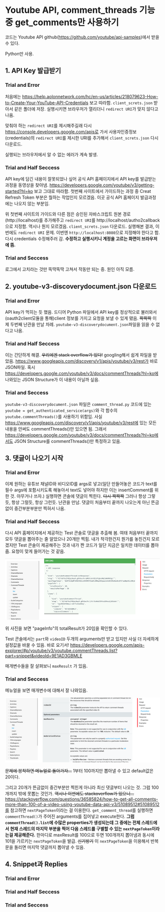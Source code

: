 # Youtube API, comment_threads 기능 중 get_comments만 사용하기

코드는 Youtube API github(https://github.com/youtube/api-samples)에서 받을 수 있다.

Python만 사용.

## 1. API Key 발급받기

### Trial and Error

처음에는 https://help.aolonnetwork.com/hc/en-us/articles/218079623-How-to-Create-Your-YouTube-API-Credentials 보고 따라함. `client_screts.json` 받아서 같은 폴더에 저장. 실행시키면 브라우저가 열리더니 `redirect URI`가 맞지 않다고 나옴. 

맞춰야 하는 `redirect URI`를 제시해주길래 다시 https://console.developers.google.com/apis로 가서 사용자인증정보(credentials)의 `redirect URI`를 제시한 URI를 추가해서 `client_screts.json` 다시 다운로드. 

실행되는 브라우저에서 알 수 없는 에러가 계속 발생.

### Trial and Half Seccess

API key에 담긴 내용이 잘못되었나 싶어 공식 API 홈페이지에서 API key를 발급받는 과정을 동영상을 찾아냄. https://developers.google.com/youtube/v3/getting-started?hl=ko 보고 그대로 따라함. 첫번째 사이트에서 가이드하는 과정 중 Creat Refresh Token 부분은 뭘하는 작업인지 모르겠음. 이곳 공식 API 홈페이지 발급과정에는 나오지 않는 부분임. 

위 첫번째 사이트의 가이드와 다른 점은 승인된 자바스크립트 원본 경로(http://localhost)를 추가해주고 `redirect URI`를 http://localhost/autho2callback으로 지정함. 역시나 뭔지 모르겠음. `client_screts.json` 다운로드. 실행해본 결과, 이번에도 `redirect URI` 문제. 이번엔 `http://localhost:8080`으로 지정해야 한다고 함. 다시 credentials 수정해주러 감. **수정하고 실행시키니 계정을 고르는 화면이 브라우저에 뜸.**

### Trial and Seccess

로그에서 고치라는 것만 뚝딱뚝딱 고쳐서 작동만 되는 중. 원인 아직 모름.

## 2. youtube-v3-discoverydocument.json 다운로드

### Trial and Error

API key가 먹히는 듯 했음. 드디어 Python 파일에서 API key를 정상적으로 불러와서 (oauth2client모듈을 통해)client 정보를 가지고 요청을 보낼 수 있게 됐음. ~~짝짝짝~~ 이제 두번째 난관을 만날 차례. `youtube-v3-discoverydocument.json`파일을 읽을 수 없다고 나옴.

### Trial and Half Seccess

이는 간단하게 해결. ~~우리에겐 stack overflow가 있다!~~ googling해서 쉽게 파일을 받았음. https://www.googleapis.com/discovery/v1/apis/youtube/v3/rest가 바로 JSON파일. 혹시 https://developers.google.com/youtube/v3/docs/commentThreads?hl=ko에 나와있는 JSON Structure가 이 내용이 아닐까 싶음.

### Trial and Seccess

`youtube-v3-discoverydocument.json` 파일은 `comment_thread.py` 코드에 있는 `youtube = get_authenticated_service(args)`와 각 함수의 `youtube.commentThreads()`를 사용하기 위함임. 사실 https://www.googleapis.com/discovery/v1/apis/youtube/v3/rest에 있는 모든 내용을 안써도 commentThreads()만 있으면 됨. 그래서 https://developers.google.com/youtube/v3/docs/commentThreads?hl=ko에서도 JSON Structure를 commentThreads()만 특정하고 있음.



## 3. 댓글이 나오기 시작

### Trial and Error

이제 원하는 유튜브 채널ID와 비디오ID를 args로 넣고(일단 만들어놓은 코드가 text를 필수 args에 포함시키도록 해놓아서 text도 넣어야 하지만 이는 insertComment를 위한 것. 아무거나 쓰자.) 실행하면 콘솔에 댓글이 찍힌다. ~~다시 짝짝짝~~ 그러나 항상 그렇듯, 항상 그럴듯, 항상 그런듯. 난관을 만남. 댓글이 처음부터 끝까지 나오는게 아닌 뜬금없이 중간부분부분만 찍혀서 나옴.

### Trial and Half Seccess

다시 API 홈페이지에서 제공하는 Test 콘솔로 댓글을 추출해 봄. 여태 처음부터 끝까지 모두 댓글을 뽑아주는 줄 알았으나 20개만 찍힘. 내가 착각한건지 뭔가를 놓친건지 모르겠지만 Test 콘솔이 제공해주는 것과 내가 짠 코드가 일단 지금은 일치한 데이터를 뽑아줌. 요청이 맞게 들어가는 것 같음. 

![totalResult](totalResult.png)

위 사진을 보면 "pageInfo"의 totalResult가 20임을 확인할 수 있다.

Test 콘솔에서는 `part`와 `videoID` 두개의 arguments만 받고 있지만 사실 더 자세하게 설정값을 바꿀 수 있음. 바로 요기서! https://developers.google.com/apis-explorer/#p/youtube/v3/youtube.commentThreads.list?part=snippet&videoId=9E1AD3GBMLE

매개변수들을 잘 살펴보니 `maxResult` 가 있음.

### Trial and Seccess

메뉴얼을 보면 매개변수에 대해서 잘 나와있음. 

![maxResult](maxResult.png)

~~문제에 봉착하면 메뉴얼로 돌아가자…~~ 1부터 100까지만 뽑아낼 수 있고 default값은 20이다.

그리고 20개가 뜬금없이 중간부분만 찍힌게 아니라 최신 댓글부터 나오는 것. 그럼 100개까지 밖에 못뽑는 것인가. ~~역시나 이번에도 stackoverflow가 있으니…~~ https://stackoverflow.com/questions/36585824/how-to-get-all-comments-more-than-100-of-a-video-using-youtube-data-api-v3/51089512#51089512를 참고하면 `nextPageToken`이라는 걸 이용한다. `get_comment_thread`를 실행하면 `commentThread()`가 주어진 arguments를 집어넣고 execute한다. **그럼 `commentThread().list`에 수많은 properties가 생성되는데 그 중에는 전체 스레드에서 현재 스레드의 마지막 부분을 찍어 다음 스레드를 구별할 수 있는 `nextPageToken`이라는걸 제공해준다.** 한마디로 maxResult를 100으로 두면 100개까지 뽑아냄과 동시에 101을 가르키는 `nextPageToken`을 발급. ~~신기방기~~ 이 `nextPageToken`을 이용해서 반복문을 돌리면 마지막 댓글까지 뽑아낼 수 있음.

## 4. Snippet과 Replies

### Trial and Error

### Trial and Half Seccess

### Trial and Seccess

